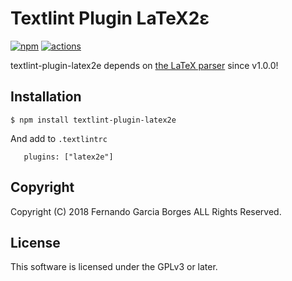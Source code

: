 # Textlint Plugin LaTeX2ε
[![npm](https://img.shields.io/npm/v/textlint-plugin-latex2e.svg)](https://www.npmjs.com/package/textlint-plugin-latex2e)
[![actions](https://github.com/fgborges/textlint-plugin-latex2e/workflows/Node%20CI/badge.svg)](https://github.com/fgborges/textlint-plugins-latex2e/actions)

textlint-plugin-latex2e depends on [the LaTeX parser](https://github.com/tamuratak/latex-utensils) since v1.0.0!

## Installation

```
$ npm install textlint-plugin-latex2e
```

And add to `.textlintrc`

```
   plugins: ["latex2e"]
```

## Copyright

Copyright (C) 2018 Fernando Garcia Borges ALL Rights Reserved.

## License

This software is licensed under the GPLv3 or later.
